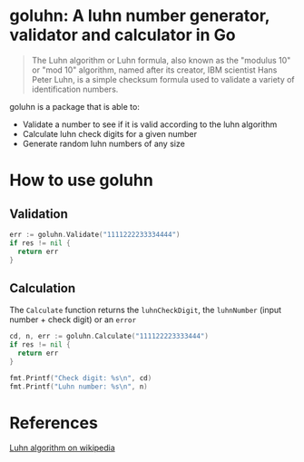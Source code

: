 # goluhn: A luhn number generator, validator and calculator in Go

> The Luhn algorithm or Luhn formula, also known as the "modulus 10" or "mod 10" algorithm, named after its creator, 
> IBM scientist Hans Peter Luhn, is a simple checksum formula used to validate a variety of identification numbers.

goluhn is a package that is able to:

* Validate a number to see if it is valid according to the luhn algorithm
* Calculate luhn check digits for a given number
* Generate random luhn numbers of any size

# How to use goluhn

## Validation

```go
err := goluhn.Validate("1111222233334444")
if res != nil {
  return err
}
```

## Calculation
The `Calculate` function returns the `luhnCheckDigit`, the `luhnNumber` (input number + check digit) or an `error`
```go
cd, n, err := goluhn.Calculate("111122223333444")
if res != nil {
  return err
}

fmt.Printf("Check digit: %s\n", cd)
fmt.Printf("Luhn number: %s\n", n)
```

# References

[Luhn algorithm on wikipedia](https://en.wikipedia.org/wiki/Luhn_algorithm)